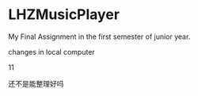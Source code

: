 # LHZMusicPlayer
My Final Assignment in the first semester of junior year.

changes in local computer

11

还不是能整理好吗

